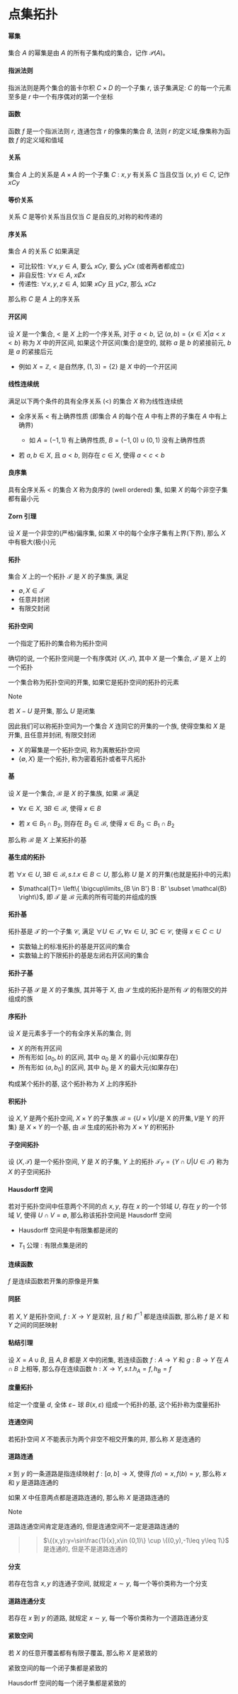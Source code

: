 # 点集拓扑

#### 幂集

集合 $A$ 的幂集是由 $A$ 的所有子集构成的集合，记作 $\mathcal{P}(A)$。

#### 指派法则

指派法则是两个集合的笛卡尔积 $C\times D$ 的一个子集 $r$, 该子集满足: $C$ 的每一个元素至多是 $r$ 中一个有序偶对的第一个坐标

#### 函数

函数 $f$ 是一个指派法则 $r$, 连通包含 $r$ 的像集的集合 $B$, 法则 $r$ 的定义域,像集称为函数 $f$ 的定义域和值域

#### 关系

集合 $A$ 上的关系是 $A\times A$ 的一个子集 $C$ : $x,y$ 有关系 $C$ 当且仅当 $(x,y)\in C$, 记作 $xCy$

#### 等价关系

关系 $C$ 是等价关系当且仅当 $C$ 是自反的,对称的和传递的

#### 序关系

集合 $A$ 的关系 $C$ 如果满足 

- 可比较性: $\forall x,y\in A$, 要么 $xCy$, 要么 $yCx$ (或者两者都成立)
- 非自反性: $\forall x\in A$, $x\not Cx$
- 传递性: $\forall x,y,z\in A$, 如果 $xCy$ 且 $yCz$, 那么 $xCz$

那么称 $C$ 是 $A$ 上的序关系

#### 开区间

设 $X$ 是一个集合, $<$ 是 $X$ 上的一个序关系, 对于 $a<b$, 记 $(a,b)=\{x\in X|a<x<b\}$ 称为 $X$ 中的开区间, 如果这个开区间(集合)是空的, 就称 $a$ 是 $b$ 的紧接前元, $b$ 是 $a$ 的紧接后元

- 例如 $X=\mathbb{Z}$, $<$ 是自然序, $(1,3)=\{2\}$ 是 $X$ 中的一个开区间

#### 线性连续统

满足以下两个条件的具有全序关系 $(<)$ 的集合 $X$ 称为线性连续统

- 全序关系 $<$ 有上确界性质 (即集合 $A$ 的每个在 $A$ 中有上界的子集在 $A$ 中有上确界)

    - 如 $A=(-1,1)$ 有上确界性质, $B=(-1,0)\cup (0,1)$ 没有上确界性质

- 若 $a,b\in X$, 且 $a<b$, 则存在 $c\in X$, 使得 $a<c<b$


#### 良序集

具有全序关系 $<$ 的集合 $X$ 称为良序的 $(\text{well ordered})$ 集, 如果 $X$ 的每个非空子集都有最小元

#### Zorn 引理

设 $X$ 是一个非空的(严格)偏序集, 如果 $X$ 中的每个全序子集有上界(下界), 那么 $X$ 中有极大(极小)元

#### 拓扑

集合 $X$ 上的一个拓扑 $\mathcal{T}$ 是 $X$ 的子集族, 满足

- $\emptyset,X\in\mathcal{T}$
- 任意并封闭
- 有限交封闭

#### 拓扑空间
一个指定了拓扑的集合称为拓扑空间

确切的说, 一个拓扑空间是一个有序偶对 $(X,\mathcal{T})$, 其中 $X$ 是一个集合, $\mathcal{T}$ 是 $X$ 上的一个拓扑

一个集合称为拓扑空间的开集, 如果它是拓扑空间的拓扑的元素

> [!NOTE]
> 若 $X-U$ 是开集, 那么 $U$ 是闭集

因此我们可以称拓扑空间为一个集合 $X$ 连同它的开集的一个族, 使得空集和 $X$ 是开集, 且任意并封闭, 有限交封闭

- $X$ 的幂集是一个拓扑空间, 称为离散拓扑空间
- $\{\emptyset,X\}$ 是一个拓扑, 称为密着拓扑或者平凡拓扑

#### 基

设 $X$ 是一个集合, $\mathcal{B}$ 是 $X$ 的子集族, 如果 $\mathcal{B}$ 满足

- $\forall x\in X$, $\exists B\in\mathcal{B}$, 使得 $x\in B$

- 若 $x\in B_1\cap B_2$, 则存在 $B_3\in\mathcal{B}$, 使得 $x\in B_3\subset B_1\cap B_2$

那么称 $\mathcal{B}$ 是 $X$ 上某拓扑的基

#### 基生成的拓扑

若 $\forall x\in U,\exists B\in \mathcal{B},s.t.x\in B\subset U$, 那么称 $U$ 是 $X$ 的开集(也就是拓扑中的元素)

- $\mathcal{T}= \left\{ \bigcup\limits_{B \in B'} B : B' \subset \mathcal{B} \right\}$, 即 $\mathcal{T}$ 是 $\mathcal{B}$ 元素的所有可能的并组成的族

#### 拓扑基

拓扑基是 $\mathcal{T}$ 的一个子集 $\mathcal{C}$, 满足 $\forall U\in\mathcal{T},\forall x\in U$, $\exists C\in\mathcal{C}$, 使得 $x\in C\subset U$

- 实数轴上的标准拓扑的基是开区间的集合
- 实数轴上的下限拓扑的基是左闭右开区间的集合


#### 拓扑子基

拓扑子基 $\mathcal{S}$ 是 $X$ 的子集族, 其并等于 $X$, 由 $\mathcal{S}$ 生成的拓扑是所有 $\mathcal{S}$ 的有限交的并组成的族

#### 序拓扑

设 $X$ 是元素多于一个的有全序关系的集合, 则

- $X$ 的所有开区间
- 所有形如 $[a_0,b)$ 的区间, 其中 $a_0$ 是 $X$ 的最小元(如果存在)
- 所有形如 $(a,b_0]$ 的区间, 其中 $b_0$ 是 $X$ 的最大元(如果存在)

构成某个拓扑的基, 这个拓扑称为 $X$ 上的序拓扑

#### 积拓扑

设 $X,Y$ 是两个拓扑空间, $X\times Y$ 的子集族 $\mathcal{B}=\{U\times V|U \text{是 X 的开集},V \text{是 Y 的开集} \}$ 是 $X\times Y$ 的一个基, 由 $\mathcal{B}$ 生成的拓扑称为 $X\times Y$ 的积拓扑

#### 子空间拓扑

设 $(X,\mathcal{T})$ 是一个拓扑空间, $Y$ 是 $X$ 的子集, $Y$ 上的拓扑 $\mathcal{T}_Y=\{Y\cap U|U\in\mathcal{T}\}$ 称为 $X$ 的子空间拓扑


#### $\text{Hausdorff}$ 空间

若对于拓扑空间中任意两个不同的点 $x,y$, 存在 $x$ 的一个邻域 $U$, 存在 $y$ 的一个邻域 $V$, 使得 $U\cap V=\emptyset$, 那么称该拓扑空间是 $\text{Hausdorff}$ 空间

-  $\text{Hausdorff}$ 空间是中有限集都是闭的

- $T_1$ 公理 : 有限点集是闭的

#### 连续函数

$f$ 是连续函数若开集的原像是开集

#### 同胚

若 $X,Y$ 是拓扑空间, $f:X\to Y$ 是双射, 且 $f$ 和 $f^{-1}$ 都是连续函数, 那么称 $f$ 是 $X$ 和 $Y$ 之间的同胚映射

#### 粘结引理

设 $X=A\cup B,$ 且 $A,B$ 都是 $X$ 中的闭集, 若连续函数 $f:A\to Y$ 和 $g:B\to Y$ 在 $A\cap B$ 上相等, 那么存在连续函数 $h:X\to Y,s.t. h_A=f,h_B=f$

#### 度量拓扑

给定一个度量 $d$, 全体 $\varepsilon-$ 球 $B(x,\varepsilon)$ 组成一个拓扑的基, 这个拓扑称为度量拓扑

#### 连通空间

若拓扑空间 $X$ 不能表示为两个非空不相交开集的并, 那么称 $X$ 是连通的

#### 道路连通

$x$ 到 $y$ 的一条道路是指连续映射 $f:[a,b]\to X$, 使得 $f(a)=x,f(b)=y$, 那么称 $x$ 和 $y$ 是道路连通的

如果 $X$ 中任意两点都是道路连通的, 那么称 $X$ 是道路连通的

> [!NOTE]
> 道路连通空间肯定是连通的, 但是连通空间不一定是道路连通的

>> $\{(x,y):y=\sin\frac{1}{x},x\in (0,1)\} \cup \{(0,y),-1\leq y\leq 1\}$ 是连通的, 但是不是道路连通的

#### 分支

若存在包含 $x,y$ 的连通子空间, 就规定 $x\sim y$, 每一个等价类称为一个分支

#### 道路连通分支

若存在 $x$ 到 $y$ 的道路, 就规定 $x\sim y$, 每一个等价类称为一个道路连通分支

#### 紧致空间

若 $X$ 的任意开覆盖都有有限子覆盖, 那么称 $X$ 是紧致的

紧致空间的每一个闭子集都是紧致的

$\text{Hausdorff}$ 空间的每一个闭子集都是紧致的






